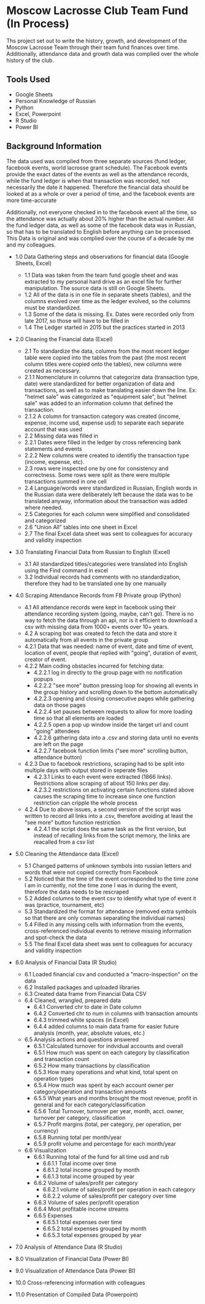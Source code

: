 # Moscow Lacrosse Club Team Fund (In Process)
Ths project set out to write the history, growth, and development of the Moscow Lacrosse Team through their team fund finances over time. Additionally, attendance data and growth data was complied over the whole history of the club.
## Tools Used
- Google Sheets
- Personal Knowledge of Russian
- Python
- Excel, Powerpoint
- R Studio
- Power BI
## Background Information
The data used was complied from three separate sources (fund ledger, facebook events, world lacrosse grant schedule). The Facebook events provide the exact dates of the events as well as the attendance records, while the fund ledger is when that transaction was recorded, not necessarily the date it happened. Therefore the financial data should be looked at as a whole or over a period of time, and the facebook events are more time-accurate

Additionally, not everyone checked in to the facebook event all the time, so the attendance was actually about 20% higher than the actual number. 
All the fund ledger data, as well as some of the facebook data was in Russian, so that has to be translated to English before anything can be processed.
This Data is original and was complied over the course of a decade by me and my colleagues. 

* 1.0 Data Gathering steps and observations for financial data (Google Sheets, Excel)
  * 1.1 Data was taken from the team fund google sheet and was extracted to my personal hard drive as an excel file for further manipulation. The source data is still on Google Sheets.
  * 1.2 All of the data is in one file in separate sheets (tables), and the columns evolved over time as the ledger evolved, so the columns must be standardized.  
  * 1.3 Some of the data is missing. Ex. Dates were recorded only from late 2017, so those will have to be filled in
  * 1.4 The Ledger started in 2015 but the practices started in 2013
 
 * 2.0 Cleaning the Financial data (Excel)
   * 2.1 To standardize the data, columns from the most recent ledger table were copied into the tables from the past (the most recent column titles were copied onto the tables), new columns were created as necessary. 
    * 2.1.1 Nomenclature in columns that categorize data (transaction type, date) were standardized for better organization of data and transactions, as well as to make translating easier down the line. Ex: "helmet sale" was categorized as "equipment sale", but "helmet sale" was added to an information column that defined the transaction.
    * 2.1.2 A column for transaction category was created (income, expense, income usd, expense usd) to separate each separate account that was used
   * 2.2 Missing data was filled in 
    *  2.2.1 Dates were filled in the ledger by cross referencing bank statements and events
    *  2.2.2 New columns were created to identifiy the transaction type (income, expense, etc).
   * 2.3 rows were inspected one by one for consistency and correctness. Some rows were split as there were multiple transactions summed in one cell
   * 2.4 Language/words were standardized in Russian, English words in the Russian data were deliberately left because the data was to be translated anyway, information about the transaction was added where needed.
   * 2.5 Categories for each column were simplified and consolidated and categorized
   * 2.6 "Union All" tables into one sheet in Excel
   * 2.7 The final Excel data sheet was sent to colleagues for accuracy and validity inspection
 
 * 3.0 Translating Financial Data from Russian to English (Excel)
   * 3.1 All standardized titles/categories were translated into English using the Find command in excel
   * 3.2 Individual records had comments with no standardization, therefore they had to be translated one by one manually
  
 * 4.0 Scraping Attendance Records from FB Private group (Python)
     * 4.1 All attendance records were kept in facebook using their attendance recording system (going, maybe, can't go). There is no way to fetch the data through an api, nor is it efficient to download a csv with missing data from 1000+ events over 10+ years.
     * 4.2 A scraping bot was created to fetch the data and store it automatically from all events in the private group
      * 4.2.1 Data that was needed: name of event, date and time of event, location of event, people that replied with "going", duration of event, creator of event.
      * 4.2.2 Main coding obstacles incurred for fetching data:
        * 4.2.2.1 log in directly to the group page with no notification popups
        * 4.2.2.2 "see more" button pressing loop for showing all events in the group history and scrolling down to the bottom automatically 
        * 4.2.2.3 opening and closing consecutive pages while gathering data on those pages
        * 4.2.2.4 set pauses between requests to allow for more loading time so that all elements are loaded
        * 4.2.2.5 open a pop up window inside the target url and count "going" attendees
        * 4.2.2.6 gathering data into a .csv and storing data until no events are left on the page
        * 4.2.2.7 facebook function limits ("see more" scrolling button, attendance button)
      * 4.2.3 Due to facebook restrictions, scraping had to be split into multiple days with output stored in seperate files
        * 4.2.3.1 Links to each event were extracted (1866 links). Restrictions allow scraping of about 150 links per day.
        * 4.2.3.2 restrictions on activating certain functions stated above causes the scraping time to increase since one function restriction can cripple the whole process
      * 4.2.4 Due to above issues, a second version of the script was written to record all links into a .csv, therefore avoiding at least the "see more" button function restriction
        * 4.2.4.1 the script does the same task as the first version, but instead of recalling links from the script memory, the links are reacalled from a csv list
        
 * 5.0 Cleaning the Attendance data (Excel)
      * 5.1 Changed patterns of unknown symbols into russian letters and words that were not copied correctly from Facebook
      * 5.2 Noticed that the time of the event corresponded to the time zone I am in currently, not the time zone I was in during the event, therefore the data needs to be rescraped
      * 5.2 Added columns to the event csv to identify what type of event it was (practice, tournament, etc)
      * 5.3 Standardized the format for attendance (removed extra symbols so that there are only commas separating the individual names)
      * 5.4 Filled in any missing cells with information from the events, cross-referenced individual events to retrieve missing information and spot-check the data
      * 5.5 The final Excel data sheet was sent to colleagues for accuracy and validity inspection
      
 * 6.0 Analysis of Financial Data (R Studio)
      * 6.1 Loaded financial csv and conducted a "macro-inspection" on the data
      * 6.2 Installed packages and uploaded libraries
      * 6.3 Created data frame from Financial Data CSV
      * 6.4 Cleaned, wrangled, prepared data
        * 6.4.1 Converted chr to date in Date column
        * 6.4.2 Converted chr to num in columns with transaction amounts
        * 6.4.3 trimmed white spaces (in Excel)
        * 6.4.4 added columns to main data frame for easier future analysis (month, year, absolute values, etc.)
      * 6.5 Analysis actions and questions answered
        * 6.5.1 Calculated turnover for indvidual accounts and overall
        * 6.5.1 How much was spent on each category by classification and transaction count
        * 6.5.2 How many transactions by classification
        * 6.5.3 How many operations and what kind, total spent on operation types
        * 6.5.4 How much was spent by each account owner per category/operation and transaction amounts
        * 6.5.5 What years and months brought the most revenue, profit in general and for each category/classification
        * 6.5.6 Total Turnover, turnover per year, month, acct. owner, turnover per category, classification
        * 6.5.7 Profit margins (total, per category, per operation, per currency)
        * 6.5.8 Running total per month/year
        * 6.5.9 profit volume and percentage for each month/year
      * 6.6 Visualization 
        * 6.6.1 Running total of the fund for all time usd and rub
          * 6.6.1.1 Total income over time
          * 6.6.1.2 total income grouped by month
          * 6.6.1.3 total income grouped by year
        * 6.6.2 Volume of sales/profit per category
          * 6.6.2.1 volume of sales/profit per operation in each category
          * 6.6.2.2 volume of sales/profit per category over time
        * 6.6.3 Volume of sales per/profit operation
        * 6.6.4 Most profitable income streams
        * 6.6.5 Expenses
          * 6.6.5.1 total expenses over time
          * 6.6.5.2 total expenses grouped by month
          * 6.6.5.3 total expenses grouped by year
      
      
      
 * 7.0 Analysis of Attendance Data (R Studio)
 * 8.0 Visualization of Financial Data (Power BI)
 * 9.0 Visualization of Attendance Data (Power BI)
 * 10.0 Cross-referencing information with colleagues 
 * 11.0 Presentation of Compiled Data (Powerpoint)
  
   
 
      





